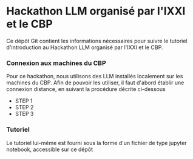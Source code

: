 # Hackathon LLM organisé par l'IXXI et le CBP

Ce dépôt Git contient les informations nécessaires pour suivre le tutoriel d'introduction au Hackathon LLM organisé par l'IXXI et le CBP.

### Connexion aux machines du CBP
Pour ce hackathon, nous utilisons des LLM installés localement sur les machines du CBP. Afin de pouvoir les utiliser, il faut d'abord établir une connexion distance, en suivant la procédure décrite ci-dessous

* STEP 1
* STEP 2
* STEP 3

### Tutoriel
Le tutoriel lui-même est fourni sous la forme d'un fichier de type jupyter notebook, accessible sur ce dépôt
